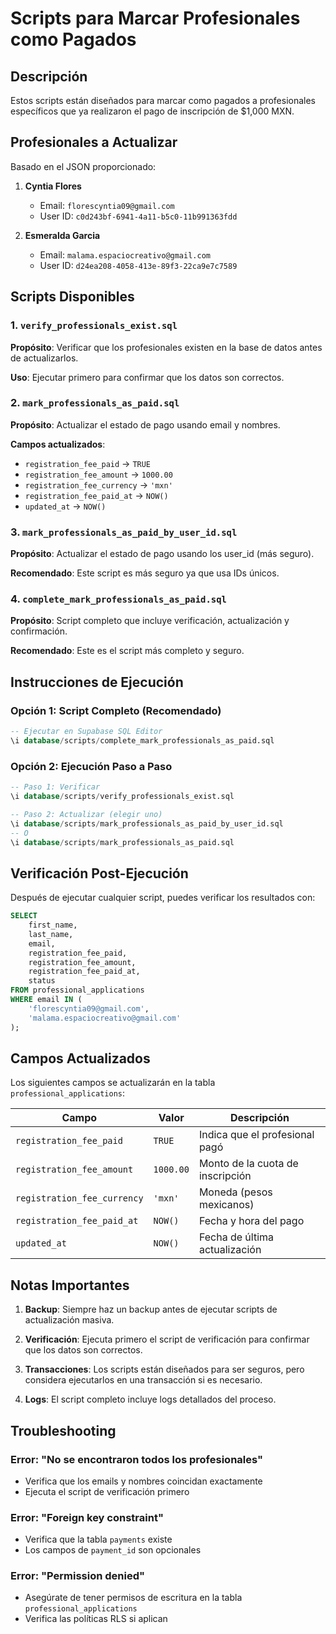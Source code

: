 # Scripts para Marcar Profesionales como Pagados

## Descripción
Estos scripts están diseñados para marcar como pagados a profesionales específicos que ya realizaron el pago de inscripción de $1,000 MXN.

## Profesionales a Actualizar
Basado en el JSON proporcionado:

1. **Cyntia Flores**
   - Email: `florescyntia09@gmail.com`
   - User ID: `c0d243bf-6941-4a11-b5c0-11b991363fdd`

2. **Esmeralda Garcia**
   - Email: `malama.espaciocreativo@gmail.com`
   - User ID: `d24ea208-4058-413e-89f3-22ca9e7c7589`

## Scripts Disponibles

### 1. `verify_professionals_exist.sql`
**Propósito**: Verificar que los profesionales existen en la base de datos antes de actualizarlos.

**Uso**: Ejecutar primero para confirmar que los datos son correctos.

### 2. `mark_professionals_as_paid.sql`
**Propósito**: Actualizar el estado de pago usando email y nombres.

**Campos actualizados**:
- `registration_fee_paid` → `TRUE`
- `registration_fee_amount` → `1000.00`
- `registration_fee_currency` → `'mxn'`
- `registration_fee_paid_at` → `NOW()`
- `updated_at` → `NOW()`

### 3. `mark_professionals_as_paid_by_user_id.sql`
**Propósito**: Actualizar el estado de pago usando los user_id (más seguro).

**Recomendado**: Este script es más seguro ya que usa IDs únicos.

### 4. `complete_mark_professionals_as_paid.sql`
**Propósito**: Script completo que incluye verificación, actualización y confirmación.

**Recomendado**: Este es el script más completo y seguro.

## Instrucciones de Ejecución

### Opción 1: Script Completo (Recomendado)
```sql
-- Ejecutar en Supabase SQL Editor
\i database/scripts/complete_mark_professionals_as_paid.sql
```

### Opción 2: Ejecución Paso a Paso
```sql
-- Paso 1: Verificar
\i database/scripts/verify_professionals_exist.sql

-- Paso 2: Actualizar (elegir uno)
\i database/scripts/mark_professionals_as_paid_by_user_id.sql
-- O
\i database/scripts/mark_professionals_as_paid.sql
```

## Verificación Post-Ejecución

Después de ejecutar cualquier script, puedes verificar los resultados con:

```sql
SELECT 
    first_name,
    last_name,
    email,
    registration_fee_paid,
    registration_fee_amount,
    registration_fee_paid_at,
    status
FROM professional_applications 
WHERE email IN (
    'florescyntia09@gmail.com',
    'malama.espaciocreativo@gmail.com'
);
```

## Campos Actualizados

Los siguientes campos se actualizarán en la tabla `professional_applications`:

| Campo | Valor | Descripción |
|-------|-------|-------------|
| `registration_fee_paid` | `TRUE` | Indica que el profesional pagó |
| `registration_fee_amount` | `1000.00` | Monto de la cuota de inscripción |
| `registration_fee_currency` | `'mxn'` | Moneda (pesos mexicanos) |
| `registration_fee_paid_at` | `NOW()` | Fecha y hora del pago |
| `updated_at` | `NOW()` | Fecha de última actualización |

## Notas Importantes

1. **Backup**: Siempre haz un backup antes de ejecutar scripts de actualización masiva.

2. **Verificación**: Ejecuta primero el script de verificación para confirmar que los datos son correctos.

3. **Transacciones**: Los scripts están diseñados para ser seguros, pero considera ejecutarlos en una transacción si es necesario.

4. **Logs**: El script completo incluye logs detallados del proceso.

## Troubleshooting

### Error: "No se encontraron todos los profesionales"
- Verifica que los emails y nombres coincidan exactamente
- Ejecuta el script de verificación primero

### Error: "Foreign key constraint"
- Verifica que la tabla `payments` existe
- Los campos de `payment_id` son opcionales

### Error: "Permission denied"
- Asegúrate de tener permisos de escritura en la tabla `professional_applications`
- Verifica las políticas RLS si aplican
